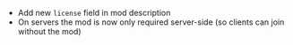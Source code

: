 * Add new `license` field in mod description
* On servers the mod is now only required server-side (so clients can join without the mod)
